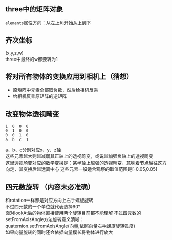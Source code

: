 ## three中的矩阵对象
`elements`属性方向：从左上角开始从上到下


## 齐次坐标
(x,y,z,w)  
three中最终的w都要转为1


## 将对所有物体的变换应用到相机上（猜想）
- 原矩阵中元素全部取负数，然后给相机反乘
- 给相机反乘原矩阵的逆矩阵


## 改变物体透视畸变
```
1  0  0  0
0  1  0  0
0  0  1  0
a  b  c  1
```
a、b、c分别对应x、y、z轴  
这些元素越大则越减弱其正轴上的透视畸变，或说越加强负轴上的透视畸变  
这里透视畸变对应的数学变换是：某半轴上越强的透视畸变，意味着节点越往这方向走，其变换后越远离中心
这些元素一般适合观察的取值范围是[-0.05,0.05]  


## 四元数旋转 （内容未必准确）
和rotation一样都是对应方向上右手螺旋旋转  
不过四元数的一个单位就代表选择90°  
面对lookAt后的物体直接使用两个旋转目前都不能理解
不过四元数的setFromAxisAngle方法旋转意义清晰：  
quaternion.setFromAxisAngle(向量,依照向量右手螺旋旋转弧度)  
如果向量旋转的同时还会依据向量模长将物体进行放大